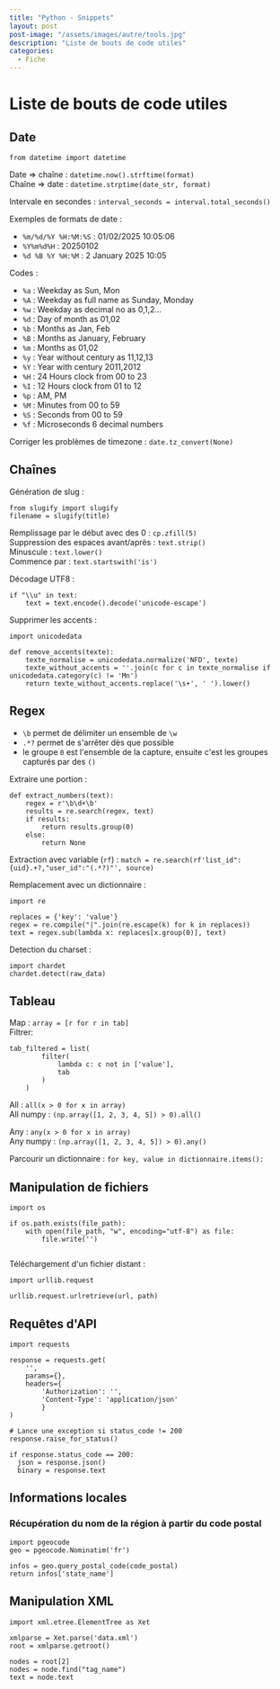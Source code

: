 ```yaml
---
title: "Python - Snippets"
layout: post  
post-image: "/assets/images/autre/tools.jpg"  
description: "Liste de bouts de code utiles"  
categories:
  - Fiche
---
```



# Liste de bouts de code utiles

## Date

`from datetime import datetime`

Date => chaîne : `datetime.now().strftime(format)`  
Chaîne => date : `datetime.strptime(date_str, format)`

Intervale en secondes : `interval_seconds = interval.total_seconds()`

Exemples de formats de date :
- `%m/%d/%Y %H:%M:%S` : 01/02/2025 10:05:06
- `%Y%m%d%H` : 20250102
- `%d %B %Y %H:%M` : 2 January 2025 10:05

Codes :
- `%a` :	Weekday as Sun, Mon
- `%A` :	Weekday as full name as Sunday, Monday
- `%w` :	Weekday as decimal no as 0,1,2...
- `%d` :	Day of month as 01,02
- `%b` :	Months as Jan, Feb
- `%B` :	Months as January, February
- `%m` :	Months as 01,02
- `%y` :	Year without century as 11,12,13
- `%Y` :	Year with century 2011,2012
- `%H` :	24 Hours clock from 00 to 23
- `%I` :	12 Hours clock from 01 to 12
- `%p` :	AM, PM
- `%M` :	Minutes from 00 to 59
- `%S` :	Seconds from 00 to 59
- `%f` :	Microseconds 6 decimal numbers

Corriger les problèmes de timezone : `date.tz_convert(None)`

## Chaînes

Génération de slug :   
``` 
from slugify import slugify
filename = slugify(title)
```

Remplissage par le début avec des 0 : `cp.zfill(5)`  
Suppression des espaces avant/après : `text.strip()`  
Minuscule : `text.lower()`  
Commence par : `text.startswith('is')`

Décodage UTF8 : 
``` 
if "\\u" in text:
    text = text.encode().decode('unicode-escape')
```

Supprimer les accents :
``` 
import unicodedata

def remove_accents(texte):
    texte_normalise = unicodedata.normalize('NFD', texte)
    texte_without_accents = ''.join(c for c in texte_normalise if unicodedata.category(c) != 'Mn')
    return texte_without_accents.replace('\s+', ' ').lower()
```

## Regex

- `\b` permet de délimiter un ensemble de `\w`
- `.*?` permet de s'arrêter dès que possible
- le groupe `0` est l'ensemble de la capture, ensuite c'est les groupes capturés par des `()`

Extraire une portion :
``` 
def extract_numbers(text):
    regex = r'\b\d+\b'
    results = re.search(regex, text)
    if results:
        return results.group(0)
    else:
        return None
```

Extraction avec variable (`rf`) :
`match = re.search(rf'list_id":{uid}.+?,"user_id":"(.*?)"', source)`

Remplacement avec un dictionnaire :
``` 
import re

replaces = {'key': 'value'}
regex = re.compile("|".join(re.escape(k) for k in replaces))
text = regex.sub(lambda x: replaces[x.group(0)], text)
```

Detection du charset :   
```
import chardet
chardet.detect(raw_data)
```

## Tableau

Map : `array = [r for r in tab]`   
Filtrer:
```
tab_filtered = list(
        filter(
            lambda c: c not in ['value'], 
            tab
        )
    ) 
```  

All : `all(x > 0 for x in array)`  
All numpy : `(np.array([1, 2, 3, 4, 5]) > 0).all()`

Any : `any(x > 0 for x in array)`  
Any numpy : `(np.array([1, 2, 3, 4, 5]) > 0).any()`

Parcourir un dictionnaire : `for key, value in dictionnaire.items():`

## Manipulation de fichiers

```
import os

if os.path.exists(file_path):
    with open(file_path, "w", encoding="utf-8") as file:
        file.write('')
  
```

Téléchargement d'un fichier distant :   
``` 
import urllib.request

urllib.request.urlretrieve(url, path)
```

## Requêtes d'API

```
import requests

response = requests.get(
    '', 
    params={}, 
    headers={
        'Authorization': '', 
        'Content-Type': 'application/json'
        }
)

# Lance une exception si status_code != 200
response.raise_for_status()

if response.status_code == 200:
  json = response.json()
  binary = response.text

```

## Informations locales

### Récupération du nom de la région à partir du code postal
```
import pgeocode
geo = pgeocode.Nominatim('fr')

infos = geo.query_postal_code(code_postal)
return infos['state_name']
```

## Manipulation XML 

``` 
import xml.etree.ElementTree as Xet 

xmlparse = Xet.parse('data.xml') 
root = xmlparse.getroot() 

nodes = root[2]
nodes = node.find("tag_name")
text = node.text
```